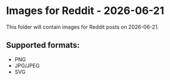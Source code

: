 # Images for Reddit - 2026-06-21

This folder will contain images for Reddit posts on 2026-06-21.

## Supported formats:
- PNG
- JPG/JPEG
- SVG
